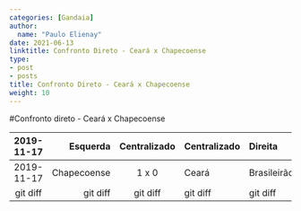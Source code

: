 ```yaml
---
categories: [Gandaia]
author:
  name: "Paulo Elienay"
date: 2021-06-13
linktitle: Confronto Direto - Ceará x Chapecoense
type:
- post
- posts
title: Confronto Direto - Ceará x Chapecoense
weight: 10
---
```

#Confronto direto - Ceará x Chapecoense

|   2019-11-17    |   Esquerda      |  Centralizado   |Centralizado     |    Direita      |
|      :---:      |            ---: |      :---:      | :---            | :---            |
|   2019-11-17    |     Chapecoense |      1 x 0      | Ceará           | Brasileirão     |
| git diff        | git diff        | git diff        | git diff        | git diff        |
